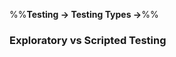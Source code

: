 <link rel="stylesheet" href="{{baseUrl}}/css/textbook.css">

<div class="website-content">

%%**Testing &rarr; Testing Types &rarr;**%%

### Exploratory vs Scripted Testing

<div id="main">

<include src="./what/embed.md" />
<include src="./when/embed.md" />

</div>
</div>
